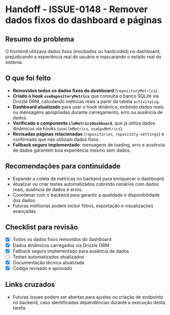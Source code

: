 # Handoff - ISSUE-0148 - Remover dados fixos do dashboard e páginas

## Resumo do problema
O frontend utilizava dados fixos (mockados ou hardcoded) no dashboard, prejudicando a experiência real do usuário e mascarando o estado real do sistema.

## O que foi feito
- **Removidos todos os dados fixos do dashboard** (`repositoryMetrics`).
- **Criado o hook `useRepositoryMetrics`** que consulta o banco SQLite via Drizzle ORM, calculando métricas reais a partir da tabela `activityLog`.
- **Dashboard atualizado** para usar o hook dinâmico, exibindo dados reais ou mensagens apropriadas durante carregamento, erro ou ausência de dados.
- **Verificado o componente `LlmMetricsDashboard`**, que já utiliza dados dinâmicos via hooks (`useLlmMetrics`, `useGpuMetrics`).
- **Revisadas páginas relacionadas** (`repositories`, `repository-settings`) e confirmado que não utilizam dados fixos.
- **Fallback seguro implementado**: mensagens de loading, erro e ausência de dados garantem boa experiência mesmo sem dados.

## Recomendações para continuidade
- Expandir a coleta de métricas no backend para enriquecer o dashboard.
- Atualizar ou criar testes automatizados cobrindo cenários com dados reais, ausência de dados e erros.
- Coordenar com o backend para garantir a qualidade e disponibilidade dos dados.
- Futuras melhorias podem incluir filtros, exportação e visualizações avançadas.

## Checklist para revisão
- [x] Todos os dados fixos removidos do dashboard
- [x] Dados dinâmicos carregados via Drizzle ORM
- [x] Fallback seguro implementado para ausência de dados
- [ ] Testes automatizados atualizados
- [x] Documentação técnica atualizada
- [x] Código revisado e aprovado

## Links cruzados
- Futuras issues podem ser abertas para ajustes ou criação de endpoints no backend, caso identificadas dependências durante a execução desta tarefa.